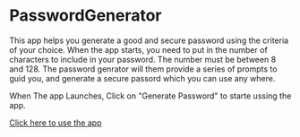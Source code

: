 # PasswordGenerator
This app helps you generate a good and secure password using the criteria of your choice.
When the app starts, you need to put in the number of characters to include in your password. The number must be between 8 and 128.
The password genrator will them provide a series of prompts to guid you, and generate a secure passord which you can use any where.

When The app Launches, Click on "Generate Password" to starte ussing the app.




[Click here to use the app](https://shangfii.github.io/PasswordGenerator/)
